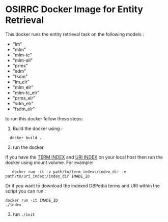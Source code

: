 # OSIRRC Docker Image for Entity Retrieval

This docker runs the entity retrieval task on the following models : 

 - "lm"
 - "mlm"
 - "mlm-tc"
 - "mlm-all" 
 - "prms"
 - "sdm" 
 - "fsdm"
 - "lm_elr"
 - "mlm_elr"
 - "mlm-tc_elr"
 - "prms_elr"
 - "sdm_elr"
 - "fsdm_elr"


to run this docker follow these steps:
1. Build the docker using : 
 ```
   docker build . 
   ```

2. run the docker.

If you have the [TERM INDEX](https://gustav1.ux.uis.no/downloads/elr/index7_stopped.tar.bz2) and [URI INDEX](https://gustav1.ux.uis.no/downloads/elr/index7_only_uri.tar.bz2) on your local host then run the docker using mount volume. For example:
```
   docker run -it -v path/to/term_index:/index_dir -v path/to/uri_index:/index_dir IMADE_ID
```

Or if you want to download the indexed DBPedia terms and URI within the script you can run :
```
docker run -it IMADE_ID
./index

```
3. run `./init`
   
   
   


  
   

